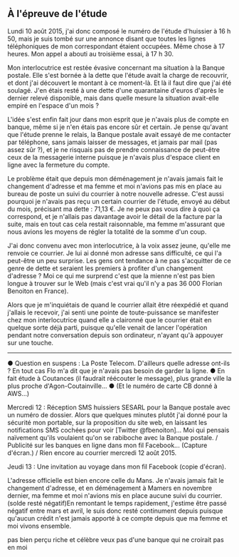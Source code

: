 ## À l'épreuve de l'étude

Lundi 10 août 2015, j'ai donc composé le numéro de l'étude d'huissier à 16 h 50, mais je suis tombé sur une annonce disant que toutes les lignes téléphoniques de mon correspondant étaient occupées. Même chose à 17 heures. Mon appel a abouti au troisième essai, à 17 h 30.

Mon interlocutrice est restée évasive concernant ma situation à la Banque postale. Elle s'est bornée à la dette que l'étude avait la charge de recouvrir, et dont j'ai découvert le montant à ce moment-là. Et là il faut dire que j'ai été soulagé. J'en étais resté à une dette d'une quarantaine d'euros d'après le dernier relevé disponible, mais dans quelle mesure la situation avait-elle empiré en l'espace d'un mois ?

L'idée s'est enfin fait jour dans mon esprit que je n'avais plus de compte en banque, même si je n'en étais pas encore sûr et certain. Je pense qu'avant que l'étude prenne le relais, la Banque postale avait essayé de me contacter par téléphone, sans jamais laisser de messages, et jamais par mail (pas assez sûr ?), et je ne risquais pas de prendre connaissance de peut-être ceux de la messagerie interne puisque je n'avais plus d'espace client en ligne avec la fermeture du compte.

Le problème était que depuis mon déménagement je n'avais jamais fait le changement d'adresse et ma femme et moi n'avions pas mis en place au bureau de poste un suivi du courrier à notre nouvelle adresse. C'est aussi pourquoi je n'avais pas reçu un certain courrier de l'étude, envoyé au début du mois, précisant ma dette : 71,13 €. Je ne peux pas vous dire à quoi ça correspond, et je n'allais pas davantage avoir le détail de la facture par la suite, mais en tout cas cela restait raisonnable, ma femme m'assurant que nous avions les moyens de régler la totalité de la somme d'un coup.

J'ai donc convenu avec mon interlocutrice, à la voix assez jeune, qu'elle me renvoie ce courrier. Je lui ai donné mon adresse sans difficulté, ce qui l'a peut-être un peu surprise. Les gens ont tendance à ne pas s'acquitter de ce genre de dette et seraient les premiers à profiter d'un changement d'adresse ? Moi ce qui me surprend c'est que la mienne n'est pas bien longue à trouver sur le Web (mais c'est vrai qu'il n'y a pas 36 000 Florian Benoiton en France).

Alors que je m'inquiétais de quand le courrier allait être réexpédié et quand j'allais le recevoir, j'ai senti une pointe de toute-puissance se manifester chez mon interlocutrice quand elle a claironné que le courrier était en quelque sorte déjà parti, puisque qu'elle venait de lancer l'opération pendant notre conversation depuis son ordinateur, n'ayant qu'à appouyer sur une touche.

***

● Question en suspens : La Poste Telecom. D'ailleurs quelle adresse ont-ils ? En tout cas Flo m'a dit que je n'avais pas besoin de garder la ligne. ● En fait étude à Coutances (il faudrait réécouter le message), plus grande ville la plus proche d'Agon-Coutainville... ● (Et le numéro de carte CB donné à AWS...)

Mercredi 12 : Réception SMS huissiers SESARL pour la Banque postale avec un numéro de dossier. Alors que quelques minutes plutôt j'ai donné pour la sécurité mon portable, sur la proposition du site web, en laissant les notifications SMS cochées pour voir [Twitter @fbenoiton]... Moi qui pensais naïvement qu'ils voulaient qu'on se rabiboche avec la Banque postale. / Publicité sur les banques en ligne dans mon fil Facebook... (Capture d'écran.) / Rien encore au courrier mercredi 12 août 2015.

Jeudi 13 : Une invitation au voyage dans mon fil Facebook (copie d'écran).

L'adresse officielle est bien encore celle du Mans. Je n'avais jamais fait le changement d'adresse, et en déménagement à Mamers en novembre dernier, ma femme et moi n'avions mis en place aucune suivi du courrier.
(solde resté négatif)En remontant le temps rapidement, j'estime être passé négatif entre mars et avril, le suis donc resté continument depuis puisque qu'aucun crédit n'est jamais apporté à ce compte depuis que ma femme et moi vivons ensemble. 

pas bien perçu riche et célèbre
veux pas d'une banque qui ne croirait pas en moi
